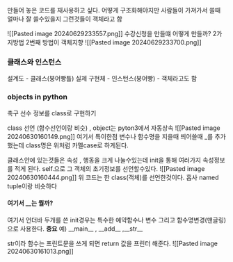
만들어 놓은 코드를 재사용하고 싶다.
어떻게 구조화해야지만 사람들이 가져가서 쓸때 얼마나 잘 쓸수있을지
그런것들이 객체라고 함

![[Pasted image 20240629233557.png]]
수강신청을 만들떄 어떻게 만들까? 2가지방법
2번째 방법이 객체지향
![[Pasted image 20240629233700.png]]


### 클래스와 인스턴스
설계도 - 클래스(붕어빵틀) 
실제 구현체 - 인스턴스(붕어빵) - 객체라고도 함

### objects in python

축구 선수 정보를 class로 구현하기

class 선언 (함수선언이랑 비슷) , object는 pyton3에서 자동상속 
![[Pasted image 20240630160149.png]]
여기서 특이한점 변수나 함수명을 지을때 띄어쓸때 \_를 추가했는데
class명은 위처럼 카멜case로 하게된다.

클래스안에 있는것들은 속성 , 행동을 크게 나눌수있는데 
init을 통해 여러가지 속성정보를 적게 된다.
self.으로 그 객체의 초기정보를 선언할수있다.
![[Pasted image 20240630160444.png]]
위 코드는 한 class(객체)를 선언한것이다. 
흡사 named tuple이랑 비슷하다
#### 여기서 \_\_는 뭘까?
여기서 언더바 두개를 쓴 init경우는 특수한 예약함수나 변수 그리고 함수명변경(맨글링)으로 사용한다.  **중요**
예) \_\_main\_\_ , \_\_add\_\_ ,\_\_str\_\_

str이라 함수는 프린트문을 쓰게 되면 return 값을 프린터 해준다.
![[Pasted image 20240630161013.png]]

